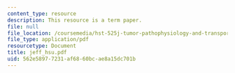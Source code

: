 ```yaml
---
content_type: resource
description: This resource is a term paper.
file: null
file_location: /coursemedia/hst-525j-tumor-pathophysiology-and-transport-phenomena-fall-2005/562e58977231af6860bcae8a15dc701b_jeff_hsu.pdf
file_type: application/pdf
resourcetype: Document
title: jeff_hsu.pdf
uid: 562e5897-7231-af68-60bc-ae8a15dc701b
---
```

